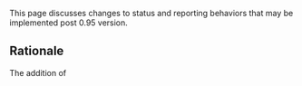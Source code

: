 This page discusses changes to status and reporting behaviors that may be implemented post 0.95 version.
## Rationale 
The addition of 